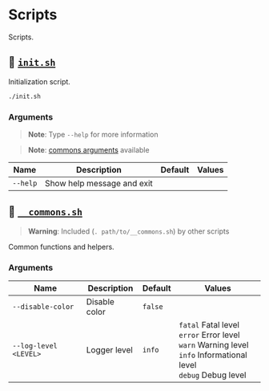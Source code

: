 <!-- markdownlint-disable MD024 -->
<!-- markdownlint-disable MD033 -->

# Scripts

Scripts.

## :bookmark_tabs: [`init.sh`](./init.sh)

Initialization script.

```sh
./init.sh
```

### Arguments

> **Note**: Type `--help` for more information

> **Note**: [commons arguments](#commons-arguments) available

| **Name** | **Description**            | **Default** | **Values** |
| -------- | -------------------------- | ----------- | ---------- |
| `--help` | Show help message and exit |

## :bookmark_tabs: [`__commons.sh`](./__commons.sh)

> **Warning**: Included (`. path/to/__commons.sh`) by other scripts

Common functions and helpers.

<h3 id="commons-arguments">Arguments</h3>

| **Name**              | **Description** | **Default** | **Values**                                                                                                                          |
| --------------------- | --------------- | ----------- | ----------------------------------------------------------------------------------------------------------------------------------- |
| `--disable-color`     | Disable color   | `false`     |
| `--log-level <LEVEL>` | Logger level    | `info`      | `fatal` Fatal level <br/> `error` Error level <br/> `warn` Warning level <br/> `info` Informational level <br/> `debug` Debug level |
